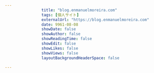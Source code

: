 ---
                title: "blog.enmanuelmoreira.com"
                tags: [個人サイト]
                externalUrl: "https://blog.enmanuelmoreira.com"
                date: 9961-08-08
                showDate: false
                showAuthor: false
                showReadingTime: false
                showEdit: false
                showLikes: false
                showViews: false
                layoutBackgroundHeaderSpace: false
                ---

